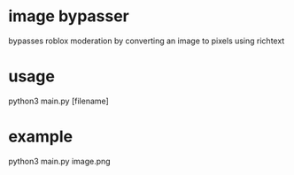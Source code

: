 # image bypasser
bypasses roblox moderation by converting an image to pixels using richtext

# usage
python3 main.py \[filename]

# example
python3 main.py image.png
